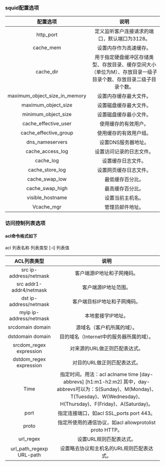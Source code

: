 ### squid配置选项
配置选项|说明
:---:|:---:
http_port|定义监听客户连接请求的端口，默认端口为3128。
cache_mem|设置内存作为高速缓存。
cache_dir|用于指定硬盘缓冲区存储类型、存放目录、缓存空间大小（单位为M）、存放目录一级子目录个数、存放目录二级子目录个数。
maximum_object_size_in_memory|设置内存缓存最大文件。
maximum_object_size|设置磁盘缓存最大文件。
minimum_object_size|设置磁盘缓存最小文件。
cache_effective_user|使用缓存的有效用户。
cache_effective_group|使用缓存的有效用户组。
dns_nameservers|设置DNS服务器地址。
cache_access_log|设置访问记录的日志文件。
cache_log|设置缓存日志文件。
cache_store_log|设置网页缓存日志文件。
cache_swap_low|最低缓存百分比。
cache_swap_high|最高缓存百分比。
visible_hostname|设置当前主机名。
Vcache_mgr|管理员邮件地址。

### 访问控制列表选项
#### acl命令格式如下
acl 列表名称 列表类型 [-i] 列表值

ACL列表类型|说明
:---:|:---:
src ip-address/netmask|客户端源IP地址和子网掩码。
src addr1-addr4/netmask|客户端源IP地址范围。
dst ip-address/netmask|客户端目标IP地址和子网掩码。
myip ip-address/netmask|本地套接字IP地址。
srcdomain domain|源域名（客户机所属的域）。
dstdomain domain|目的域名（Internet中的服务器所属的域）。
srcdom_regex expression|对来源的URL做正则匹配表达式。
dstdom_regex expression|对目的URL做正则匹配表达式。
Time|指定时间。用法：acl aclname time [day-abbrevs] [h1:m1-h2:m2] 其中，day-abbrevs可以为：S(Sunday)、M(Monday)、T(Tuesday)、W(Wednesday)、H(Thursday)、F(Friday)、A(Saturday)。
port|指定连接端口，如acl SSL_ports port 443。
proto|指定所使用的通信协议，如acl allowprotolist proto HTTP。
url_regex|设置URL规则匹配表达式。
url_path_regexp URL-path|设置略去协议和主机名的URL规则匹配表达式。
